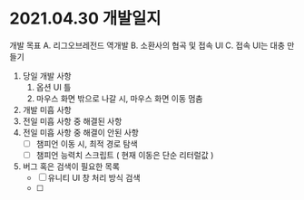 # 2021.04.30 개발일지

 개발 목표
 A. 리그오브레전드 역개발
 B. 소환사의 협곡 및 접속 UI
 C. 접속 UI는 대충 만들기


1. 당일 개발 사항
   1. 옵션 UI 틀
   2. 마우스 화면 밖으로 나갈 시, 마우스 화면 이동 멈춤
2. 개발 미흡 사항
3. 전일 미흡 사항 중 해결된 사항
4. 전일 미흡 사항 중 해결이 안된 사항
   - [ ] 챔피언 이동 시, 최적 경로 탐색
   - [ ] 챔피언 능력치 스크립트 ( 현재 이동은 단순 리터럴값 )
5. 버그 혹은 검색이 필요한 목록
   - [ ] 유니티 UI 창 처리 방식 검색
   - [ ] 